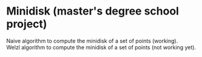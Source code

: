 # Minidisk  (master's degree school project)

Naive algorithm to compute the minidisk of a set of points (working).  
Welzl algorithm to compute the minidisk of a set of points (not working yet).
